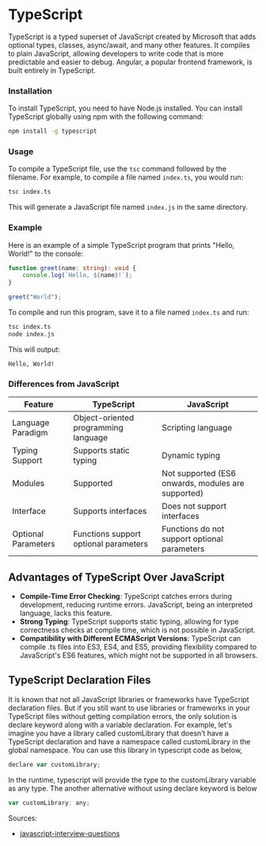 # TypeScript
TypeScript is a typed superset of JavaScript created by Microsoft that adds optional types, classes, async/await, and 
many other features. It compiles to plain JavaScript, allowing developers to write code that is more predictable and 
easier to debug. Angular, a popular frontend framework, is built entirely in TypeScript.

### Installation
To install TypeScript, you need to have Node.js installed. You can install TypeScript globally using npm with the
following command:
```bash
npm install -g typescript
```

### Usage
To compile a TypeScript file, use the `tsc` command followed by the filename. For example, to compile a file named
`index.ts`, you would run:
```bash
tsc index.ts
```

This will generate a JavaScript file named `index.js` in the same directory.

### Example
Here is an example of a simple TypeScript program that prints "Hello, World!" to the console:
```typescript
function greet(name: string): void {
    console.log(`Hello, ${name}!`);
}

greet("World");
```

To compile and run this program, save it to a file named `index.ts` and run:
```bash
tsc index.ts
node index.js
```

This will output:
```
Hello, World!
```

### Differences from JavaScript
| Feature              | TypeScript                                | JavaScript                                           |
|----------------------|-------------------------------------------|------------------------------------------------------|
| Language Paradigm    | Object-oriented programming language      | Scripting language                                   |
| Typing Support       | Supports static typing                    | Dynamic typing                                       |
| Modules              | Supported                                 | Not supported (ES6 onwards, modules are supported)   |
| Interface            | Supports interfaces                       | Does not support interfaces                          |
| Optional Parameters  | Functions support optional parameters     | Functions do not support optional parameters         |

## Advantages of TypeScript Over JavaScript

* **Compile-Time Error Checking**: TypeScript catches errors during development, reducing runtime errors. JavaScript, being an interpreted language, lacks this feature.
* **Strong Typing**: TypeScript supports static typing, allowing for type correctness checks at compile time, which is not possible in JavaScript.
* **Compatibility with Different ECMAScript Versions**: TypeScript can compile .ts files into ES3, ES4, and ES5, providing flexibility compared to JavaScript's ES6 features, which might not be supported in all browsers.

## TypeScript Declaration Files
It is known that not all JavaScript libraries or frameworks have TypeScript declaration files. But if you still want to 
use libraries or frameworks in your TypeScript files without getting compilation errors, the only solution is declare
keyword along with a variable declaration. For example, let's imagine you have a library called customLibrary that 
doesn’t have a TypeScript declaration and have a namespace called customLibrary in the global namespace. You can use this
library in typescript code as below,
```js
declare var customLibrary;
```

In the runtime, typescript will provide the type to the customLibrary variable as any type. The another alternative 
without using declare keyword is below

```js
var customLibrary: any;
```

Sources:
* [javascript-interview-questions](https://github.com/sudheerj/javascript-interview-questions)